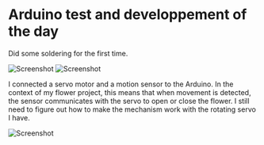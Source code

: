 # Arduino test and developpement of the day

Did some soldering for the first time.

![Screenshot](IMG_5533.png)
![Screenshot](IMG_5531.png)

I connected a servo motor and a motion sensor to the Arduino. In the context of my flower project, this means that when movement is detected, the sensor communicates with the servo to open or close the flower. I still need to figure out how to make the mechanism work with the rotating servo I have.

![Screenshot](IMG_5528.png)